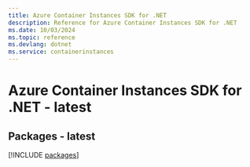 ```yaml
---
title: Azure Container Instances SDK for .NET
description: Reference for Azure Container Instances SDK for .NET
ms.date: 10/03/2024
ms.topic: reference
ms.devlang: dotnet
ms.service: containerinstances
---
```

# Azure Container Instances SDK for .NET - latest
## Packages - latest
[!INCLUDE [packages](container-instances-index.md)]